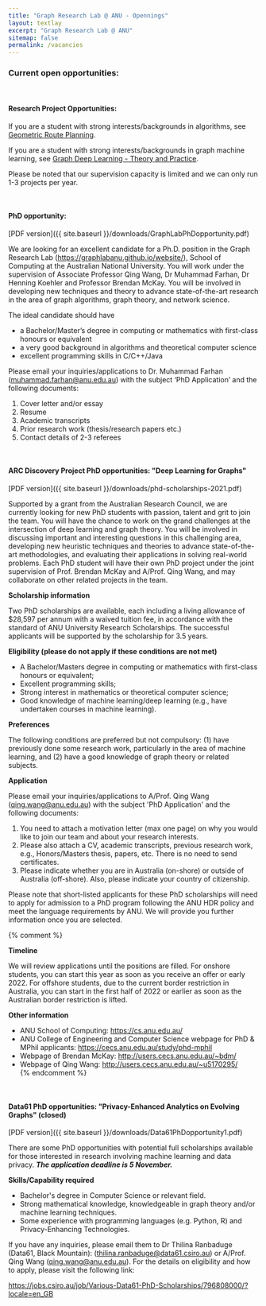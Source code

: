 ```yaml
---
title: "Graph Research Lab @ ANU - Opennings"
layout: textlay
excerpt: "Graph Research Lab @ ANU"
sitemap: false
permalink: /vacancies
---
```


### Current open opportunities:
<br/>

 
#### Research Project Opportunities:

If you are a student with strong interests/backgrounds in algorithms, see <a href="https://comp.anu.edu.au/study/projects/geometric-route-planning/">Geometric Route Planning</a>.

If you are a student with strong interests/backgrounds in graph machine learning, see <a href="https://comp.anu.edu.au/study/projects/research-projects-with-graph-research-lab-anu/">Graph Deep Learning - Theory and Practice</a>.

Please be noted that our supervision capacity is limited and we can only run 1-3 projects per year. 

&nbsp;
 
#### PhD opportunity: 

[PDF version]({{ site.baseurl }}/downloads/GraphLabPhDopportunity.pdf) 

We are looking for an excellent candidate for a Ph.D. position in the Graph Research Lab (<a href="https://graphlabanu.github.io/website/">https://graphlabanu.github.io/website/</a>), School of Computing at the Australian National University. You will work under the supervision of Associate Professor Qing Wang, Dr Muhammad Farhan, Dr Henning Koehler and Professor Brendan McKay. You will be involved in developing new techniques and theory to advance state-of-the-art research in the area of graph algorithms, graph theory, and network science. 

The ideal candidate should have 

-  a Bachelor/Master’s degree in computing or mathematics with first-class honours or equivalent
-  a very good background in algorithms and theoretical computer science
-  excellent programming skills in C/C++/Java 

Please email your inquiries/applications to Dr. Muhammad Farhan (<a href = "mailto: muhammad.farhan@anu.edu.au">muhammad.farhan@anu.edu.au</a>) with the subject ‘PhD Application’ and the following documents: 

<ol type = "1">
<li> Cover letter and/or essay </li>
<li> Resume </li>
<li> Academic transcripts </li>
<li> Prior research work (thesis/research papers etc.) </li>
<li> Contact details of 2-3 referees </li>
</ol>

&nbsp;

#### ARC Discovery Project PhD opportunities: "Deep Learning for Graphs" ####

[PDF version]({{ site.baseurl }}/downloads/phd-scholarships-2021.pdf)

Supported by a grant from the Australian Research Council, we are currently looking for new PhD students with passion, talent and grit to join the team. You will have the chance to work on the grand challenges at the intersection of deep learning and graph theory. You will be involved in discussing important and interesting questions in this challenging area, developing new heuristic techniques and theories to advance state-of-the-art methodologies, and evaluating their applications in solving real-world problems. Each PhD student will have their own PhD project under the joint supervision of Prof. Brendan McKay and A/Prof. Qing Wang, and may collaborate on other related projects in the team.	


**Scholarship information** <br />

Two PhD scholarships are available, each including a living allowance of $28,597 per annum with a waived tuition fee, in accordance with the standard of ANU University Research Scholarships. The successful applicants will be supported by the scholarship for 3.5 years. 


**Eligibility (please do not apply if these conditions are not met)** 
-  A Bachelor/Masters degree in computing or mathematics with first-class honours or equivalent; <br />
-  Excellent programming skills; <br />
-  Strong interest in mathematics or theoretical computer science; <br />
-  Good knowledge of machine learning/deep learning (e.g., have undertaken courses in machine learning). <br />

<p></p>

**Preferences** <br />

The following conditions are preferred but not compulsory: (1) have previously done some research work, particularly in the area of machine learning, and (2) have a good knowledge of graph theory or related subjects.


**Application** <br />

Please email your inquiries/applications to A/Prof. Qing Wang (<a href = "mailto: qing.wang@anu.edu.au">qing.wang@anu.edu.au</a>) with the subject 'PhD Application' and the following documents: <br />
<ol type = "1">
<li> You need to attach a motivation letter (max one page) on why you would like	to join our team and about your research interests. </li>
<li> Please also attach a CV, academic transcripts, previous research work, e.g., Honors/Masters thesis, papers, etc. There is no need to send certificates. </li>
<li> Please indicate whether you are in Australia (on-shore) or outside of Australia (off-shore). Also, please indicate your country of citizenship.</li>
</ol>
  
Please note that short-listed applicants for these PhD scholarships will need to apply for admission to a PhD program following the ANU HDR policy and meet the language requirements by ANU. We will provide you further information once you are selected.

<p></p>

{% comment %}

**Timeline** <br />

We	will review applications until the positions are filled. For onshore students, you can start this year as soon as you receive an offer or early 2022. For offshore students, due to the current border restriction in Australia, you can start in the first half of 2022 or earlier as soon as the Australian border restriction is lifted. 


**Other information**

- ANU School of Computing: <a href="https://cs.anu.edu.au/">https://cs.anu.edu.au/</a> <br />
- ANU College of Engineering and Computer Science webpage for PhD & MPhil applicants: <a href="https://cecs.anu.edu.au/study/phd-mphil">https://cecs.anu.edu.au/study/phd-mphil</a><br />
- Webpage of Brendan McKay: <a href="http://users.cecs.anu.edu.au/~bdm/">http://users.cecs.anu.edu.au/~bdm/</a><br />
- Webpage of Qing Wang: <a href="http://users.cecs.anu.edu.au/~u5170295/">http://users.cecs.anu.edu.au/~u5170295/</a><br />
{% endcomment %}

&nbsp;

#### Data61 PhD opportunities: "Privacy-Enhanced Analytics on Evolving Graphs" (closed) ####

[PDF version]({{ site.baseurl }}/downloads/Data61PhDopportunity1.pdf) 

There are some PhD opportunities with potential full scholarships available for those interested in research
involving machine learning and data privacy. ***The application deadline is 5 November.*** 




**Skills/Capability required** 
 
* Bachelor's degree in Computer Science or relevant field.
* Strong mathematical knowledge, knowledgeable in graph theory and/or machine learning
techniques.
* Some experience with programming languages (e.g. Python, R) and Privacy-Enhancing
Technologies.




If you have any inquiries, please email them to Dr Thilina Ranbaduge (Data61, Black Mountain): (<a href = "mailto: thilina.ranbaduge@data61.csiro.au">thilina.ranbaduge@data61.csiro.au</a>) or A/Prof. Qing Wang (<a href = "mailto: qing.wang@anu.edu.au">qing.wang@anu.edu.au</a>). For the details on eligibility and how to apply, please visit the following link:

<a href="https://jobs.csiro.au/job/Various-Data61-PhD-Scholarships/796808000/?locale=en_GB">https://jobs.csiro.au/job/Various-Data61-PhD-Scholarships/796808000/?locale=en_GB</a><br />


&nbsp;


